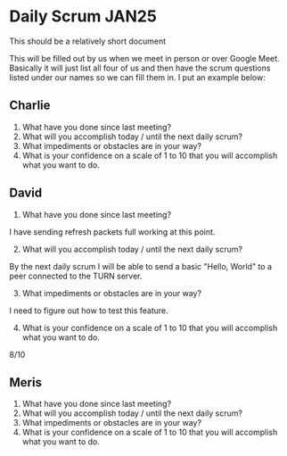 # Daily Scrum JAN25

This should be a relatively short document

This will be filled out by us when we meet in person or over Google Meet. Basically it will just list all four of us and then have the scrum questions listed under our names so we can fill them in. I put an example below:

## Charlie

1. What have you done since last meeting?
2. What will you accomplish today / until the next daily scrum?
3. What impediments or obstacles are in your way?
4. What is your confidence on a scale of 1 to 10 that you will accomplish what you want to do.

## David

1. What have you done since last meeting?

I have sending refresh packets full working at this point.

2. What will you accomplish today / until the next daily scrum?

By the next daily scrum I will be able to send a basic "Hello, World" to a peer connected to the TURN server.

3. What impediments or obstacles are in your way?

I need to figure out how to test this feature.

4. What is your confidence on a scale of 1 to 10 that you will accomplish what you want to do.

8/10


## Meris

1. What have you done since last meeting?
3. What will you accomplish today / until the next daily scrum?
5. What impediments or obstacles are in your way?
7. What is your confidence on a scale of 1 to 10 that you will accomplish what you want to do.

